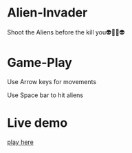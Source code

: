 # Alien-Invader

 Shoot the Aliens before the kill you👽👾👾👽

# Game-Play
 
  Use Arrow keys for movements
  
  Use Space bar to hit aliens
  
 # Live demo
 
  <a href = "https://manoharys.github.io/Alien-Invader/"> play here</a>
